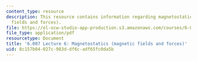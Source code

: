 ```yaml
---
content_type: resource
description: This resource contains information regarding magnetostatics (magnetic
  fields and forces).
file: https://ol-ocw-studio-app-production.s3.amazonaws.com/courses/6-007-electromagnetic-energy-from-motors-to-lasers-spring-2011/8c157b04027c983ddf6cadf65fc0da5b_MIT6_007S11_lec06.pdf
file_type: application/pdf
resourcetype: Document
title: '6.007 Lecture 6: Magnetostatics (magnetic fields and forces)'
uid: 8c157b04-027c-983d-df6c-adf65fc0da5b
---
```

